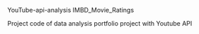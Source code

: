 YouTube-api-analysis
IMBD_Movie_Ratings

Project code of data analysis portfolio project with Youtube API
